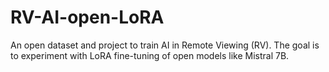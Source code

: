 # RV-AI-open-LoRA
An open dataset and project to train AI in Remote Viewing (RV). The goal is to experiment with LoRA fine-tuning of open models like Mistral 7B.
